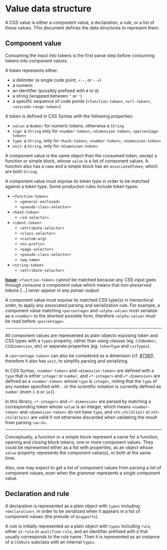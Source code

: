 
# Value data structure

A CSS value is either a component value, a declaration, a rule, or a list of these values. This document defines the data structures to represent them.

## Component value

Consuming the input into tokens is the first parse step before consuming tokens into component values.

A token represents either:

  - a delimiter (a single code point, `<--`, or `-->`)
  - a numeric
  - an identifier (possibly prefixed with `#` or `@`)
  - a string (wrapped between `"` or `'`)
  - a specific sequence of code points (`<function-token>`, `<url-token>`, `<unicode-range-token>`)

A token is defined in CSS Syntax with the following properties:

  - `value`: a `Number` for numeric tokens, otherwise a `String`
  - `sign`: a `String` only for `<number-token>`, `<dimension-token>`, `<percentage-token>`
  - `type`: a `String`, only for `<hash-token>`, `<number-token>`, `<dimension-token>`
  - `unit`: a `String`, only for `<dimension-token>`

A component value is the same object than the consumed token, except a function or simple block, whose `value` is a list of component values. A function also has a `name` and a simple block has an `associatedToken`, which are both `String`.

A component value must expose its token type in order to be matched against a token type. Some production rules include token types:

  - `<function-token>`
    - `<general-enclosed>`
    - `<pseudo-class-selector>`
  - `<hash-token>`
    - `<id-selector>`
  - `<ident-token>`
    - `<attribute-selector>`
    - `<class-selector>`
    - `<custom-arg>`
    - `<ns-prefix>`
    - `<page-selector>`
    - `<pseudo-class-selector>`
    - `<wq-name>`
  - `<string-token>`
    - `<attribute-selector>`

**[Issue](https://github.com/w3c/csswg-drafts/issues/7016):** `<function-token>` cannot be matched because any CSS input goes through *consume a component value* which means that *non-preserved tokens [...] never appear in any parser output*.

A component value must expose its matched CSS type(s) in hierarchical order, to apply any associated parsing and serialization rule. For example, a component value matching `<percentage>` and `<alpha-value>` must serialize as a `<number>` to the shortest possible form, therefore `<alpha-value>` must be read before `<percentage>`.

---

All component values are represented as plain objects exposing token and CSS types with a `types` property, rather than using classes (eg. `CSSNumber`, `CSSDimension`, etc) or separate properties (eg. `tokenType` and `cssTypes`).

A `<percentage-token>` can also be considered as a dimension (cf. [#7381](https://github.com/w3c/csswg-drafts/issues/7381)), therefore it also has `unit`, to simplify parsing and serializing.

In CSS Syntax, `<number-token>` and `<dimension-token>` are defined with a `type` that is either `integer` or `number`, and `<*-integer>` and `<*-dimension>` are defined as a `<number-token>` whose `type` is `integer`, noting that the `type` of any number specified with `.` or the scientific notation is currently defined as `number` (even `1.0` or `1e1`).

In this library, `<*-integer>` and `<*-dimension>` are parsed by matching a corresponding token whose `value` is an integer, which means `<number-token>` and `<dimension-token>` do not have `type`, and `nth-child(1e1)` or `nth-child(1e1n)` are valid if not otherwise discarded when validating the result from parsing `<an-b>`.

---

Conceptually, a function or a simple block represent a name for a function, opening and closing block tokens, one or more component values. They could be represented either as a list with properties, as an object whose `value` property represents the component value(s), or both at the same time.

Also, one may expect to get a list of component values from parsing a list of component values, even when the grammar represents a single component value.

## Declaration and rule

A declaration is represented as a plain object with `types` including `<declaration>`, in order to be serialized when it appears in a list of component values (the prelude of `@supports`).

A rule is initially represented as a plain object with `types` including `rule`, either `at-rule` or `qualified-rule`, and an identifier prefixed with `@` that usually corresponds to the rule name. Then it is represented as an instance of a `CSSRule` subclass with an internal `types`.
